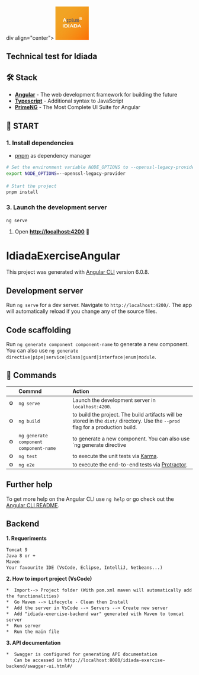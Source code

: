 div align="center">
<img src="idiada.png" height="90px" width="auto" /> 
<h2>Technical test for Idiada</h2>
</div>

## 🛠️ Stack

- [**Angular**](https://angular.io/) - The web development framework for building the future
- [**Typescript**](https://www.typescriptlang.org/) - Additional syntax to JavaScript
- [**PrimeNG**](https://primeng.org/) - The Most Complete UI Suite for Angular

## 🚀 START

### 1. Install dependencies

- [pnpm](https://pnpm.io/installation) as dependency manager

```bash
# Set the environment variable NODE_OPTIONS to --openssl-legacy-provider.
export NODE_OPTIONS=--openssl-legacy-provider

# Start the project
pnpm install
```

### 3. Launch the development server

```bash
ng serve
```


1. Open [**http://localhost:4200**](http://localhost:4200/) 🚀

# IdiadaExerciseAngular

This project was generated with [Angular CLI](https://github.com/angular/angular-cli) version 6.0.8.

## Development server

Run `ng serve` for a dev server. Navigate to `http://localhost:4200/`. The app will automatically reload if you change any of the source files.

## Code scaffolding

Run `ng generate component component-name` to generate a new component. You can also use `ng generate directive|pipe|service|class|guard|interface|enum|module`.

## 🧞 Commands

|     | Commnd          | Action                                        |
| :-- | :--------------- | :-------------------------------------------- |
| ⚙️  | `ng serve` | Launch the development server in  `localhost:4200`.  |
| ⚙️  | `ng build` | to build the project. The build artifacts will be stored in the `dist/` directory. Use the `--prod` flag for a production build.  |
| ⚙️  | `ng generate component component-name`| to generate a new component. You can also use `ng generate directive|pipe|service|class|guard|interface|enum|module`. |
| ⚙️  | `ng test`  | to execute the unit tests via [Karma](https://karma-runner.github.io).  |
| ⚙️  | `ng e2e`   | to execute the end-to-end tests via [Protractor](http://www.protractortest.org/).  |

## Further help

To get more help on the Angular CLI use `ng help` or go check out the [Angular CLI README](https://github.com/angular/angular-cli/blob/master/README.md).

## Backend

**1.  Requeriments**
    
    Tomcat 9
    Java 8 or +
    Maven
    Your favourite IDE (VsCode, Eclipse, IntelliJ, Netbeans...)

**2.  How to import project (VsCode)**

    *  Import--> Project folder (With pom.xml maven will automatically add the functionalities)
    *  Go Maven --> Lifecycle - Clean then Install
    *  Add the server in VsCode --> Servers --> Create new server
    *  Add "idiada-exercise-backend war" generated with Maven to tomcat server
    *  Run server
    *  Run the main file
    
**3. API documentation**

    *  Swagger is configured for generating API documentation
       Can be accessed in http://localhost:8080/idiada-exercise-backend/swagger-ui.html#/